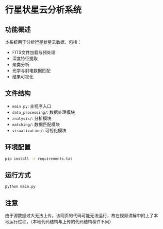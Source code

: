# 行星状星云分析系统

## 功能概述
本系统用于分析行星状星云数据，包括：
- FITS文件加载与预处理
- 深度特征提取
- 聚类分析
- 光学与射电数据匹配
- 结果可视化

## 文件结构
- `main.py`: 主程序入口
- `data_processing/`: 数据处理模块
- `analysis/`: 分析模块
- `matching/`: 数据匹配模块
- `visualization/`: 可视化模块

## 环境配置
```bash
pip install -r requirements.txt
```

## 运行方式
```bash
python main.py
```
## 注意
由于源数据过大无法上传，该网页的代码可能无法运行，故在视频讲解中附上了本地运行过程，（本地代码结构与上传的代码结构稍许不同）
